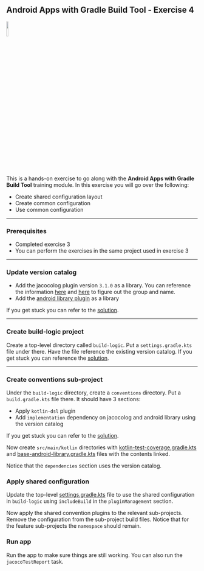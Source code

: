 ## Android Apps with Gradle Build Tool - Exercise 4

<p align="left">
<img width="10%" height="10%" src="https://user-images.githubusercontent.com/120980/174325546-8558160b-7f16-42cb-af0f-511849f22ebc.png">
</p>

This is a hands-on exercise to go along with the
**Android Apps with Gradle Build Tool** training module. In this exercise
you will go over the following:

* Create shared configuration layout
* Create common configuration
* Use common configuration

---
### Prerequisites

* Completed exercise 3
* You can perform the exercises in the same project used in exercise 3

---
### Update version catalog

* Add the jacocolog plugin version `3.1.0` as a library. You can
reference the information
[here](https://plugins.gradle.org/plugin/org.barfuin.gradle.jacocolog) and
[here](https://mvnrepository.com/artifact/org.barfuin.gradle.jacocolog/org.barfuin.gradle.jacocolog.gradle.plugin/3.0.0-RC2) to figure out the group and name.
* Add the [android library plugin](https://maven.google.com/web/index.html?q=android.library.gradle.plugin#com.android.library:com.android.library.gradle.plugin:7.4.1)
as a library

If you get stuck you can refer to the [solution](solution/gradle/libs.versions.toml).

---
### Create build-logic project

Create a top-level directory called `build-logic`. Put a `settings.gradle.kts`
file under there. Have the file reference the existing version catalog. If
you get stuck you can reference the [solution](solution/build-logic/settings.gradle.kts).

---
### Create conventions sub-project

Under the `build-logic` directory, create a `conventions` directory. Put a
`build.gradle.kts` file there. It should have 3 sections:

* Apply `kotlin-dsl` plugin
* Add `implementation` dependency on jacocolog and android library using the version catalog

If you get stuck you can refer to the [solution](solution/build-logic/conventions/build.gradle.kts).

Now create `src/main/kotlin` directories with
[kotlin-test-coverage.gradle.kts](solution/build-logic/conventions/src/main/kotlin/kotlin-test-coverage.gradle.kts)
and
[base-android-library.gradle.kts](solution/build-logic/conventions/src/main/kotlin/base-android-library.gradle.kts)
files with the contents linked.

Notice that the `dependencies` section uses the version catalog.

### Apply shared configuration

Update the top-level [settings.gradle.kts](solution/settings.gradle.kts) file to
use the shared configuration in `build-logic` using `includeBuild` in the
`pluginManagement` section.

Now apply the shared convention plugins to the relevant sub-projects. Remove
the configuration from the sub-project build files. Notice that for the feature
sub-projects the `namespace` should remain.

### Run app

Run the app to make sure things are still working. You can also run the `jacocoTestReport` task.

